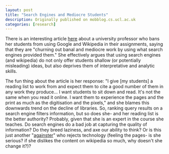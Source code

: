```yaml
---
layout: post
title: "Search Engines and Mediocre Students"
description: Originally published on mobblog.cs.ucl.ac.uk
categories: [research]
---
```


There is an interesting article <a href="http://www.theargus.co.uk/news/generalnews/display.var.1961862.0.lecturer_bans_students_from_using_google_and_wikipedia.php">here</a> about a university professor who bans her students from using Google and Wikipedia in their assignments, saying that they are "churning out banal and mediocre work by using what search engines provided them." She effectively argues that using search engines (and wikipedia) do not only offer students shallow (or potentially misleading) ideas, but also deprives them of interpretative and analytic skills.

The fun thing about the article is her response: "I give [my students] a reading list to work from and expect them to cite a good number of them in any work they produce... I want students to sit down and read. It's not the same when you read it online. I want them to experience the pages and the print as much as the digitisation and the pixels," and she blames this downwards trend on the decline of libraries. So, ranking query results on a search engine filters information, but so does she- and her reading list is the better authority? Probably, given that she is an expert in the course she teaches. Do search engines do a bad job at capturing the quality of information? Do they breed laziness, and axe our ability to think? Or is this just another "<a href="http://mobblog.cs.ucl.ac.uk/2007/12/10/a-hunger-for-books-not-blogs/">againster</a>" who rejects technology (feeling the pages- is she serious? if she dislikes the content on wikipedia so much, why doesn't she change it?)?

				
